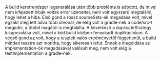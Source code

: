 A build keretrendszer legenerálása után több probléma is adódott, de mivel nem kifejezett hibák voltak error üzenettel, nem volt egyszerű megtalálni, hogy lehet a hiba. Első gond a rossz sourseSets-ek megadása volt, mivel egzakt meg lett adva több útvonal, de elég volt a gradle-nek a code/src-t megadni, a többit magától is megtalálta. A következő a duplicateStrategy kikapcsolása volt, mivel a kód build közben fennakadt duplikációkon. A végső gond az volt, hogy a tesztek valós eredményétől függetlenül, a build minden tesztre azt mondta, hogy sikeresen lefut. Ennek a megoldása az implementation-ök megadásával valósult meg, nem volt elég a testImplementation a gradle-nek.